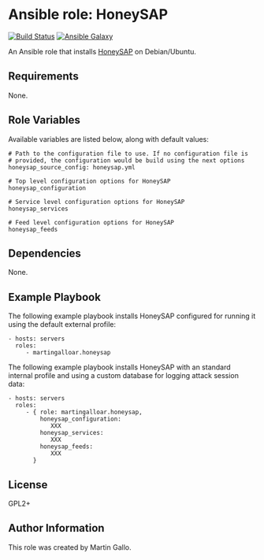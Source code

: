 Ansible role: HoneySAP
======================

[![Build Status](https://travis-ci.org/martingalloar/ansible-honeysap.svg?branch=master)](https://travis-ci.org/martingalloar/ansible-honeysap) [![Ansible Galaxy](http://img.shields.io/badge/galaxy-martingalloar.honeysap-660198.svg)](https://galaxy.ansible.com/detail#/role/6181)

An Ansible role that installs [HoneySAP](https://github.com/SecureAuthCorp/HoneySAP) on Debian/Ubuntu.

Requirements
------------

None.

Role Variables
--------------

Available variables are listed below, along with default values:

    # Path to the configuration file to use. If no configuration file is
    # provided, the configuration would be build using the next options
    honeysap_source_config: honeysap.yml

    # Top level configuration options for HoneySAP
    honeysap_configuration
    
    # Service level configuration options for HoneySAP
    honeysap_services
    
    # Feed level configuration options for HoneySAP
    honeysap_feeds


Dependencies
------------

None.

Example Playbook
----------------

The following example playbook installs HoneySAP configured for running it
using the default external profile:

    - hosts: servers
      roles:
         - martingalloar.honeysap

The following example playbook installs HoneySAP with an standard internal
profile and using a custom database for logging attack session data:

    - hosts: servers
      roles:
         - { role: martingalloar.honeysap,
             honeysap_configuration:
                XXX
             honeysap_services:
                XXX
             honeysap_feeds:
                XXX
           }


License
-------

GPL2+


Author Information
------------------

This role was created by Martin Gallo.
